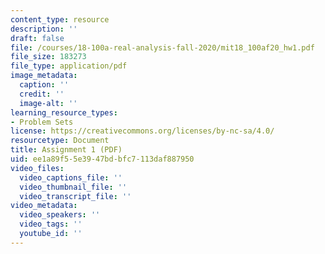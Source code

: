 ```yaml
---
content_type: resource
description: ''
draft: false
file: /courses/18-100a-real-analysis-fall-2020/mit18_100af20_hw1.pdf
file_size: 183273
file_type: application/pdf
image_metadata:
  caption: ''
  credit: ''
  image-alt: ''
learning_resource_types:
- Problem Sets
license: https://creativecommons.org/licenses/by-nc-sa/4.0/
resourcetype: Document
title: Assignment 1 (PDF)
uid: ee1a89f5-5e39-47bd-bfc7-113daf887950
video_files:
  video_captions_file: ''
  video_thumbnail_file: ''
  video_transcript_file: ''
video_metadata:
  video_speakers: ''
  video_tags: ''
  youtube_id: ''
---
```

